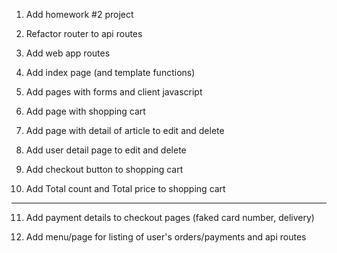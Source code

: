 1. Add homework #2 project

2. Refactor router to api routes

3. Add web app routes

4. Add index page (and template functions)

5. Add pages with forms and client javascript

6. Add page with shopping cart

7. Add page with detail of article to edit and delete

8. Add user detail page to edit and delete

9. Add checkout button to shopping cart

10. Add Total count and Total price to shopping cart

---

11. Add payment details to checkout pages (faked card number, delivery)

12. Add menu/page for listing of user's orders/payments and api routes
